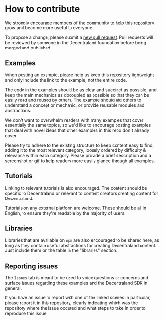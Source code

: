 # How to contribute

We strongly encourage members of the community to help this repository grow and become more useful to everyone.

To propose a change, please submit a [new pull request](https://github.com/decentraland-scenes/Awesome-Repository/pullse). Pull requests will be reviewed by someone in the Decentraland foundation before being merged and published.

## Examples

When posting an example, please help us keep this repository lightweight and only include the link to the example, not the entire code.

The code in the examples should be as clear and succinct as possible, and keep the main mechanics as docoupled as possible so that they can be easily read and reused by others. The example should aid others to understand a concept or mechanic, or provide reusable modules and abstractions.

We don't want to overwhelm readers with many examples that cover essentially the same topics, so we'd like to encourage posting examples that deal with novel ideas that other examples in this repo don't already cover.

Please try to adhere to the existing structure to keep content easy to find, adding it to the most relevant category, loosely ordered by difficulty & relevance within each category. Please provide a brief description and a screenshot or gif to help readers more easily glance through all examples.

## Tutorials

Linking to relevant tutorials is also encouraged. The content should be specific to Decentraland or relevant to content creators creating content for Decentraland.

Tutorials on any external platform are welcome. These should be all in English, to ensure they're readable by the majority of users.

## Libraries

Libraries that are available on `npm` are also encouraged to be shared here, as long as they contain useful abstractions for creating Decentraland content. Just include them on the table in the "libraries" section.

## Reporting issues

The `Issues` tab is meant to be used to voice questions or concerns and surface issues regarding these examples and the Decentraland SDK in general.

If you have an issue to report with one of the linked scenes in particular, please report it in this repository, clearly indicating which was the repository where the issue occured and what steps to take in order to reproduce this issue.
